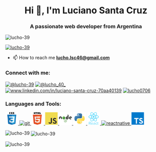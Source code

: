 <h1 align="center">Hi 👋, I'm Luciano Santa Cruz</h1>
<h3 align="center">A passionate web developer from Argentina</h3>

<p align="left"> <img src="https://komarev.com/ghpvc/?username=lucho-39&label=Profile%20views&color=0e75b6&style=flat" alt="lucho-39" /> </p>

<p align="left"> <a href="https://github.com/ryo-ma/github-profile-trophy"><img src="https://github-profile-trophy.vercel.app/?username=lucho-39" alt="lucho-39" /></a> </p>

- 📫 How to reach me **lucho.lsc46@gmail.com**

<h3 align="left">Connect with me:</h3>
<p align="left">
<a href="https://codepen.io/@lucho-39" target="blank"><img align="center" src="https://raw.githubusercontent.com/rahuldkjain/github-profile-readme-generator/master/src/images/icons/Social/codepen.svg" alt="@lucho-39" height="30" width="40" /></a>
<a href="https://twitter.com/@lucho_40_" target="blank"><img align="center" src="https://raw.githubusercontent.com/rahuldkjain/github-profile-readme-generator/master/src/images/icons/Social/twitter.svg" alt="@lucho_40_" height="30" width="40" /></a>
<a href="https://linkedin.com/in/www.linkedin.com/in/luciano-santa-cruz-70aa40139" target="blank"><img align="center" src="https://raw.githubusercontent.com/rahuldkjain/github-profile-readme-generator/master/src/images/icons/Social/linked-in-alt.svg" alt="www.linkedin.com/in/luciano-santa-cruz-70aa40139" height="30" width="40" /></a>
<a href="https://discord.gg/lucho0706" target="blank"><img align="center" src="https://raw.githubusercontent.com/rahuldkjain/github-profile-readme-generator/master/src/images/icons/Social/discord.svg" alt="lucho0706" height="30" width="40" /></a>
</p>

<h3 align="left">Languages and Tools:</h3>
<p align="left"> <a href="https://www.w3schools.com/css/" target="_blank" rel="noreferrer"> <img src="https://raw.githubusercontent.com/devicons/devicon/master/icons/css3/css3-original-wordmark.svg" alt="css3" width="40" height="40"/> </a> <a href="https://git-scm.com/" target="_blank" rel="noreferrer"> <img src="https://www.vectorlogo.zone/logos/git-scm/git-scm-icon.svg" alt="git" width="40" height="40"/> </a> <a href="https://www.w3.org/html/" target="_blank" rel="noreferrer"> <img src="https://raw.githubusercontent.com/devicons/devicon/master/icons/html5/html5-original-wordmark.svg" alt="html5" width="40" height="40"/> </a> <a href="https://developer.mozilla.org/en-US/docs/Web/JavaScript" target="_blank" rel="noreferrer"> <img src="https://raw.githubusercontent.com/devicons/devicon/master/icons/javascript/javascript-original.svg" alt="javascript" width="40" height="40"/> </a> <a href="https://nodejs.org" target="_blank" rel="noreferrer"> <img src="https://raw.githubusercontent.com/devicons/devicon/master/icons/nodejs/nodejs-original-wordmark.svg" alt="nodejs" width="40" height="40"/> </a> <a href="https://www.python.org" target="_blank" rel="noreferrer"> <img src="https://raw.githubusercontent.com/devicons/devicon/master/icons/python/python-original.svg" alt="python" width="40" height="40"/> </a> <a href="https://reactjs.org/" target="_blank" rel="noreferrer"> <img src="https://raw.githubusercontent.com/devicons/devicon/master/icons/react/react-original-wordmark.svg" alt="react" width="40" height="40"/> </a> <a href="https://reactnative.dev/" target="_blank" rel="noreferrer"> <img src="https://reactnative.dev/img/header_logo.svg" alt="reactnative" width="40" height="40"/> </a> <a href="https://www.typescriptlang.org/" target="_blank" rel="noreferrer"> <img src="https://raw.githubusercontent.com/devicons/devicon/master/icons/typescript/typescript-original.svg" alt="typescript" width="40" height="40"/> </a> </p>

<p><img align="left" src="https://github-readme-stats.vercel.app/api/top-langs?username=lucho-39&show_icons=true&locale=en&layout=compact" alt="lucho-39" /></p>

<p>&nbsp;<img align="center" src="https://github-readme-stats.vercel.app/api?username=lucho-39&show_icons=true&locale=en" alt="lucho-39" /></p>

<p><img align="center" src="https://github-readme-streak-stats.herokuapp.com/?user=lucho-39&" alt="lucho-39" /></p>
